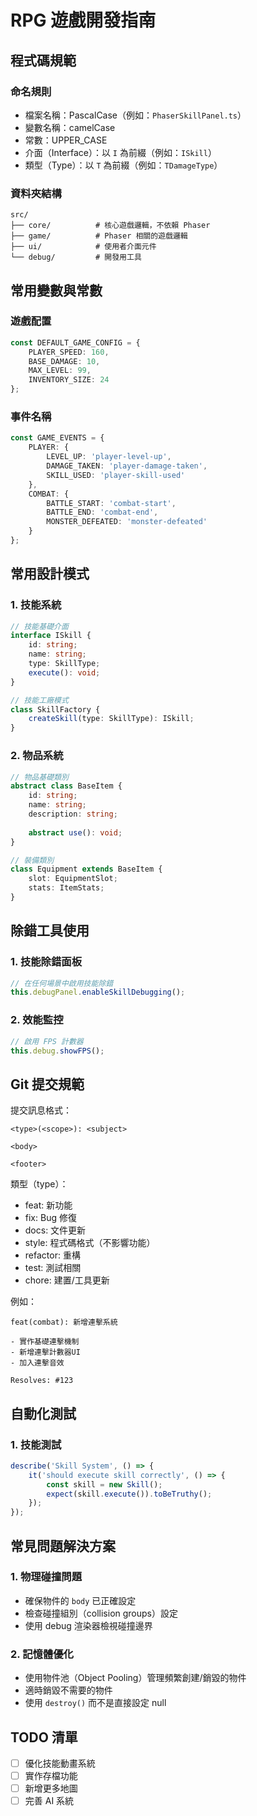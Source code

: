 # RPG 遊戲開發指南

## 程式碼規範

### 命名規則
- 檔案名稱：PascalCase（例如：`PhaserSkillPanel.ts`）
- 變數名稱：camelCase
- 常數：UPPER_CASE
- 介面（Interface）：以 `I` 為前綴（例如：`ISkill`）
- 類型（Type）：以 `T` 為前綴（例如：`TDamageType`）

### 資料夾結構
```
src/
├── core/          # 核心遊戲邏輯，不依賴 Phaser
├── game/          # Phaser 相關的遊戲邏輯
├── ui/            # 使用者介面元件
└── debug/         # 開發用工具
```

## 常用變數與常數

### 遊戲配置
```typescript
const DEFAULT_GAME_CONFIG = {
    PLAYER_SPEED: 160,
    BASE_DAMAGE: 10,
    MAX_LEVEL: 99,
    INVENTORY_SIZE: 24
};
```

### 事件名稱
```typescript
const GAME_EVENTS = {
    PLAYER: {
        LEVEL_UP: 'player-level-up',
        DAMAGE_TAKEN: 'player-damage-taken',
        SKILL_USED: 'player-skill-used'
    },
    COMBAT: {
        BATTLE_START: 'combat-start',
        BATTLE_END: 'combat-end',
        MONSTER_DEFEATED: 'monster-defeated'
    }
};
```

## 常用設計模式

### 1. 技能系統
```typescript
// 技能基礎介面
interface ISkill {
    id: string;
    name: string;
    type: SkillType;
    execute(): void;
}

// 技能工廠模式
class SkillFactory {
    createSkill(type: SkillType): ISkill;
}
```

### 2. 物品系統
```typescript
// 物品基礎類別
abstract class BaseItem {
    id: string;
    name: string;
    description: string;
    
    abstract use(): void;
}

// 裝備類別
class Equipment extends BaseItem {
    slot: EquipmentSlot;
    stats: ItemStats;
}
```

## 除錯工具使用

### 1. 技能除錯面板
```typescript
// 在任何場景中啟用技能除錯
this.debugPanel.enableSkillDebugging();
```

### 2. 效能監控
```typescript
// 啟用 FPS 計數器
this.debug.showFPS();
```

## Git 提交規範

提交訊息格式：
```
<type>(<scope>): <subject>

<body>

<footer>
```

類型（type）：
- feat: 新功能
- fix: Bug 修復
- docs: 文件更新
- style: 程式碼格式（不影響功能）
- refactor: 重構
- test: 測試相關
- chore: 建置/工具更新

例如：
```
feat(combat): 新增連擊系統

- 實作基礎連擊機制
- 新增連擊計數器UI
- 加入連擊音效

Resolves: #123
```

## 自動化測試

### 1. 技能測試
```typescript
describe('Skill System', () => {
    it('should execute skill correctly', () => {
        const skill = new Skill();
        expect(skill.execute()).toBeTruthy();
    });
});
```

## 常見問題解決方案

### 1. 物理碰撞問題
- 確保物件的 `body` 已正確設定
- 檢查碰撞組別（collision groups）設定
- 使用 debug 渲染器檢視碰撞邊界

### 2. 記憶體優化
- 使用物件池（Object Pooling）管理頻繁創建/銷毀的物件
- 適時銷毀不需要的物件
- 使用 `destroy()` 而不是直接設定 null

## TODO 清單
- [ ] 優化技能動畫系統
- [ ] 實作存檔功能
- [ ] 新增更多地圖
- [ ] 完善 AI 系統
